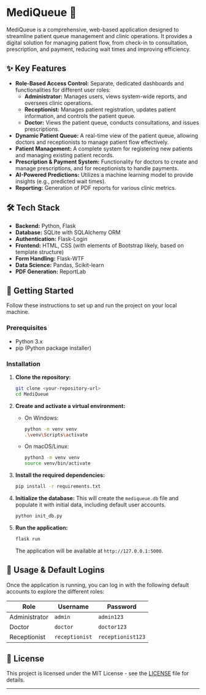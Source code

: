 # MediQueue 🏥

MediQueue is a comprehensive, web-based application designed to streamline patient queue management and clinic operations. It provides a digital solution for managing patient flow, from check-in to consultation, prescription, and payment, reducing wait times and improving efficiency.

## ✨ Key Features

- **Role-Based Access Control:** Separate, dedicated dashboards and functionalities for different user roles:
    - **Administrator:** Manages users, views system-wide reports, and oversees clinic operations.
    - **Receptionist:** Manages patient registration, updates patient information, and controls the patient queue.
    - **Doctor:** Views the patient queue, conducts consultations, and issues prescriptions.
- **Dynamic Patient Queue:** A real-time view of the patient queue, allowing doctors and receptionists to manage patient flow effectively.
- **Patient Management:** A complete system for registering new patients and managing existing patient records.
- **Prescription & Payment System:** Functionality for doctors to create and manage prescriptions, and for receptionists to handle payments.
- **AI-Powered Predictions:** Utilizes a machine learning model to provide insights (e.g., predicted wait times).
- **Reporting:** Generation of PDF reports for various clinic metrics.

## 🛠️ Tech Stack

- **Backend:** Python, Flask
- **Database:** SQLite with SQLAlchemy ORM
- **Authentication:** Flask-Login
- **Frontend:** HTML, CSS (with elements of Bootstrap likely, based on template structure)
- **Form Handling:** Flask-WTF
- **Data Science:** Pandas, Scikit-learn
- **PDF Generation:** ReportLab

## 🚀 Getting Started

Follow these instructions to set up and run the project on your local machine.

### Prerequisites

- Python 3.x
- pip (Python package installer)

### Installation

1.  **Clone the repository:**
    ```bash
    git clone <your-repository-url>
    cd MediQueue
    ```

2.  **Create and activate a virtual environment:**
    - On Windows:
      ```bash
      python -m venv venv
      .\venv\Scripts\activate
      ```
    - On macOS/Linux:
      ```bash
      python3 -m venv venv
      source venv/bin/activate
      ```

3.  **Install the required dependencies:**
    ```bash
    pip install -r requirements.txt
    ```

4.  **Initialize the database:**
    This will create the `mediqueue.db` file and populate it with initial data, including default user accounts.
    ```bash
    python init_db.py
    ```

5.  **Run the application:**
    ```bash
    flask run
    ```
    The application will be available at `http://127.0.0.1:5000`.

## 🔑 Usage & Default Logins

Once the application is running, you can log in with the following default accounts to explore the different roles:

| Role         | Username       | Password         |
|--------------|----------------|------------------|
| Administrator| `admin`        | `admin123`       |
| Doctor       | `doctor`       | `doctor123`      |
| Receptionist | `receptionist` | `receptionist123`|

## 📜 License

This project is licensed under the MIT License - see the [LICENSE](LICENSE) file for details.

---

